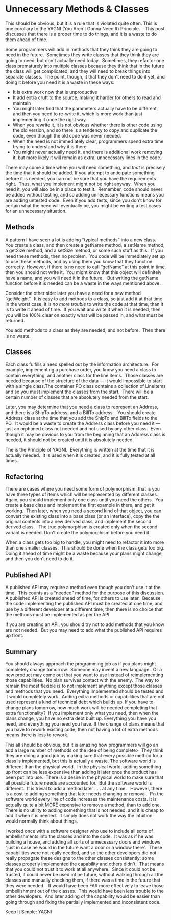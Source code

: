 #  Unnecessary Methods & Classes

This should be obvious, but it is a rule that is violated quite often. This is one corollary to the YAGNI (You Aren't Gonna Need It) Principle.    This post discusses that there is a proper time to do things, and it is a waste to do them ahead of time.  

Some programmers will add in methods that they think they are going to need in the future.  Sometimes they write classes that they think they are going to need, but don't actually need today.  Sometimes, they refactor one class prematurely into multiple classes because they think that in the future the class will get complicated, and they will need to break things into separate classes.  The point, though, it that they don't need to do it yet, and doing it before you need it is a waste in these ways:

*   It is extra work now that is unproductive
*   It add extra cruft to the source, making it harder for others to read and maintain
*   You might later find that the parameters actually have to be different, and then you need to re-write it, which is more work than just implementing it once the right way.
*   When you rewrite it, it is not obvious whether there is other code using the old version, and so there is a tendency to copy and duplicate the code, even though the old code was never needed.
*   When the need is not immediately clear, programmers spend extra time trying to understand why it is there.
*   You might never actually need it, and there is additional work removing it, but more likely it will remain as extra, unnecessary lines in the code.

There may come a time when you will need something, and _that_ is precisely the time that it should be added. If you attempt to anticipate something before it is needed, you can not be sure that you have the requirements right.  Thus, what you implement might not be right anyway.  When you need it, you will also be in a place to test it.  Remember, code should never be added without testing, and so adding unnecessary functions means you are adding untested code.  Even if you add tests, since you don't know for certain what the need will eventually be, you might be writing a test cases for an unnecessary situation.

## Methods

A pattern I have seen a lot is adding “typical methods” into a new class.  You create a class, and then create a getName method, a setName method, a getSize method, and a setSize method, or some such stuff as this.  If you need these methods, then no problem.  You code will be immediately set up to use these methods, and by using them you know that they function correctly. However, if there is no need to call “getName” at this point in time, then you should not write it.  You might know that this object will definitely have a name, and you will need it in the future.   But writing the getName function before it is needed can be a waste in the ways mentioned above.

Consider the other side: later you have a need for a new method “getWeight”.  It is easy to add methods to a class, so just add it at that time.  In the worst case, it is _no more trouble_ to write the code at that time, than it is to write it ahead of time.  If you wait and write it when it is needed, then you will be 100% clear on exactly what will be passed in, and what must be returned.  

You add methods to a class as they are needed, and not before.  Then there is no waste.

## Classes

Each class fulfills a need spelled out by the information architecture.  For example, implementing a purchase order, you know you need a class to contain everything, and another class for the line items.  Those classes are needed because of the structure of the data — it would impossible to start with a single class.The container PO class contains a collection of LineItems and so you must implement the classes from the start.  There will be a certain number of classes that are absolutely needed from the start.  

Later, you may determine that you need a class to represent an Address, and there is a ShipTo address, and a BillTo address.   You should create Address class at the time that you add the ShipTo and BillTo fields to the PO.  It would be a waste to create the Address class before you need it — just an orphaned class not needed and not used by any other class.  Even though it may be obvious to you from the beginning that an Address class is needed, it should not be created until it is absolutely needed.  

The is the Principle of YAGNI.  Everything is written at the time that it is actually needed.  It is used when it is created, and it is fully tested at all times.

## Refactoring

There are cases where you need some form of polymorphism: that is you have three types of items which will be represented by different classes.  Again, you should implement only one class until you need the others.  You create a base class and implement the first example in there, and get it working.  Then later, when you need a second kind of that object, you can convert the existing class into a base class (or an interface), copy the the original contents into a new derived class, and implement the second derived class.   The true polymorphism is created only when the second variant is needed. Don't create the polymorphism before you need it.

When a class gets too big to handle, you might need to refactor it into more than one smaller classes.  This should be done when the class gets too big.  Doing it ahead of time might be a waste because your plans might change, and then you don't need to do it.

## Published API

A published API may require a method even though you don't use it at the time.  This counts as a “needed” method for the purpose of this discussion.  A published API is created ahead of time, for others to use later.  Because the code implementing the published API must be created at one time, and use by a different developer at a different time, then there is no choice that the methods must be implemented as per the API.  

If you are creating an API, you should try not to add methods that you know are not needed.  But you may need to add what the published API requires up front.

## Summary

You should always approach the programming job as if you plans might completely change tomorrow.  Someone may invent a new language.  Or a new product may come out that you want to use instead of reimplementing those capabilities.  No plan survives contact with the enemy.  The way to remain the most flexible is to not implement anything except those classes and methods that you need.  Everything implemented should be tested and it would completely work.  Adding extra methods or capabilities that are not used represent a kind of technical debt which builds up. If you have to change plans tomorrow, how much work will be needed completing that extra functionality?  If you implement only what you need, then when the plans change, you have no extra debt built up. Everything you have you need, and everything you need you have. If the change of plans means that you have to rework existing code, then not having a lot of extra methods means there is less to rework.  

This all should be obvious, but it is amazing how programmers will go an add a large number of methods on the idea of being complete>  They think they are doing a good job by making sure that every possible method for a class is implemented, but this is actually a waste. The software world is different than the physical world.  In the physical world, adding something up front can be less expensive than adding it later once the product has been put into use.  There is a desire in the physical world to make sure that all possible future needs are accounted for.  But the software world is different.  It is trivial to add a method later . . . at any time.   However, there is a cost to adding something that later needs changing or removal.  I\*n the software world every line of code increases the maintenance costs. It is actually quite a bit MORE expensive to remove a method, than to add one. There is no utility to adding something that is not needed, and it is cheap to add it when it is needed.  It simply does not work the way the intuition would normally think about things.  

I worked once with a software designer who use to include all sorts of embellishments into the classes and into the code.  It was as if he was building a house, and adding all sorts of unnecessary doors and windows “just in case he would in the future want a door or a window there”.  These capabilities were not really needed, and so the other developers did not really propagate these designs to the other classes consistently: some classes properly implemented the capability and others didn't.  That means that you could not trust it to work at all anywhere.  Since it could not be trusted, it could never be used int he future, without walking through all the classes and manually checking them, if there was a time in the future that they were needed.   It would have been FAR more effectively to leave those embellishment out of the classes.  This would have been less trouble to the other developers.  And later adding of the capability would be easier than going through and fixing the partially implemented and inconsistent code.  

Keep It Simple: YAGNI